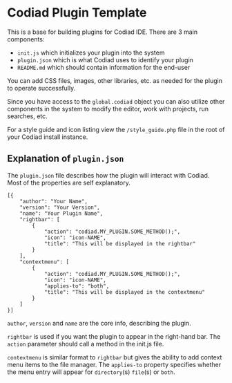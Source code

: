 # Codiad Plugin Template

This is a base for building plugins for Codiad IDE. There are 3 main components:

* `init.js` which initializes your plugin into the system
* `plugin.json` which is what Codiad uses to identify your plugin
* `README.md` which should contain information for the end-user

You can add CSS files, images, other libraries, etc. as needed for the plugin to operate successfully.

Since you have access to the `global.codiad` object you can also utilize other components in the system to modify the 
editor, work with projects, run searches, etc.

For a style guide and icon listing view the `/style_guide.php` file in the root of your Codiad install instance.

## Explanation of `plugin.json`

The `plugin.json` file describes how the plugin will interact with Codiad. Most of the properties are self explanatory.

```
[{
    "author": "Your Name",
    "version": "Your Version",
    "name": "Your Plugin Name",
    "rightbar": [
        {
            "action": "codiad.MY_PLUGIN.SOME_METHOD();",
            "icon": "icon-NAME",
            "title": "This will be displayed in the rightbar"
        }
    ],
    "contextmenu": [
        {
            "action": "codiad.MY_PLUGIN.SOME_METHOD();",
            "icon": "icon-NAME",
            "applies-to": "both",
            "title": "This will be displayed in the contextmenu"
        }
    ]
}]
```

`author`, `version` and `name` are the core info, describing the plugin.

`rightbar` is used if you want the plugin to appear in the right-hand bar. The `action` parameter should 
call a method in the init.js file.

`contextmenu` is similar format to `rightbar` but gives the ability to add context menu items to the file manager. 
The `applies-to` property specifies whether the menu entry will appear for `directory`(s) `file`(s) or `both`.